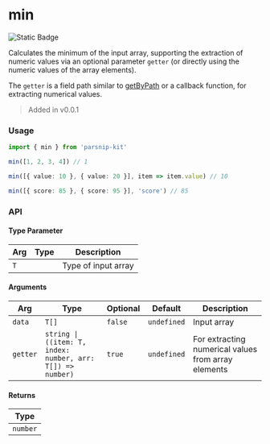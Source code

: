 # min
![Static Badge](https://img.shields.io/badge/Coverage-100.00%-FF8C00)
      
Calculates the minimum of the input array, supporting the extraction of numeric values via an optional parameter `getter` (or directly using the numeric values of the array elements).

The `getter` is a field path similar to [getByPath](../object/getByPath) or a callback function, for extracting numerical values.

> Added in v0.0.1



### Usage

```ts
import { min } from 'parsnip-kit'

min([1, 2, 3, 4]) // 1

min([{ value: 10 }, { value: 20 }], item => item.value) // 10

min([{ score: 85 }, { score: 95 }], 'score') // 85
```


### API

#### Type Parameter

| Arg | Type | Description |
| --- | --- | --- |
| `T` | ` ` | Type of input array |

#### Arguments

| Arg | Type | Optional | Default | Description |
| --- | --- | --- | --- | --- |
| `data` | `T[]` | `false` | `undefined` | Input array |
| `getter` | `string \| ((item: T, index: number, arr: T[]) => number)` | `true` | `undefined` | For extracting numerical values from array elements |

#### Returns

| Type |
| ---  |
| `number`  |